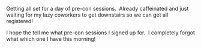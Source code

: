 Getting all set for a day of pre-con sessions.  Already caffeinated and
just waiting for my lazy coworkers to get downstairs so we can get all
registered!

I hope the tell me what pre-con sessions I signed up for.  I completely
forgot what which one I have this morning!
